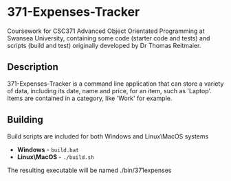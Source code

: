 # 371-Expenses-Tracker 

Coursework for CSC371 Advanced Object Orientated Programming at Swansea University, containing some code (starter code and tests) and scripts (build and test)  originally developed by Dr Thomas Reitmaier.

## Description

371-Expenses-Tracker is a command line application that can store a variety of data, including its date, name and price, for an item, such as 'Laptop'. Items are contained in a category, like 'Work' for example. 

## Building 

Build scripts are included for both Windows and Linux\MacOS systems

*  **Windows** - ```build.bat```
*   **Linux\MacOS** - ```./build.sh```

The resulting executable will be named ./bin/371expenses






